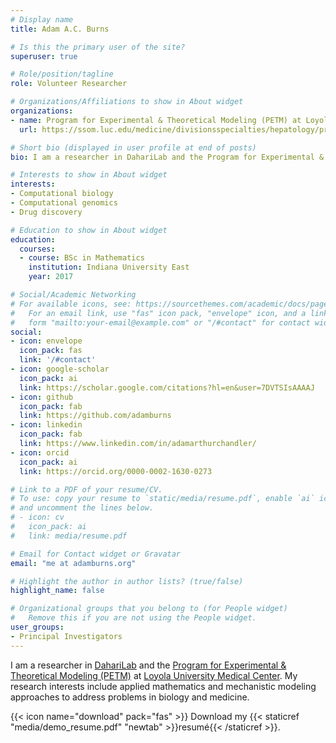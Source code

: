 ```yaml
---
# Display name
title: Adam A.C. Burns

# Is this the primary user of the site?
superuser: true

# Role/position/tagline
role: Volunteer Researcher

# Organizations/Affiliations to show in About widget
organizations:
- name: Program for Experimental & Theoretical Modeling (PETM) at Loyola University Medical Center
  url: https://ssom.luc.edu/medicine/divisionsspecialties/hepatology/programforexperimentalandtheoreticalmodeling/

# Short bio (displayed in user profile at end of posts)
bio: I am a researcher in DahariLab and the Program for Experimental & Theoretical Modeling (PETM) at Loyola University Medical Center. My research interests include applied mathematics and mechanistic modeling approaches to address problems in biology and medicine.

# Interests to show in About widget
interests:
- Computational biology
- Computational genomics
- Drug discovery

# Education to show in About widget
education:
  courses:
  - course: BSc in Mathematics
    institution: Indiana University East
    year: 2017

# Social/Academic Networking
# For available icons, see: https://sourcethemes.com/academic/docs/page-builder/#icons
#   For an email link, use "fas" icon pack, "envelope" icon, and a link in the
#   form "mailto:your-email@example.com" or "/#contact" for contact widget.
social:
- icon: envelope
  icon_pack: fas
  link: '/#contact'
- icon: google-scholar
  icon_pack: ai
  link: https://scholar.google.com/citations?hl=en&user=7DVTSIsAAAAJ
- icon: github
  icon_pack: fab
  link: https://github.com/adamburns
- icon: linkedin
  icon_pack: fab
  link: https://www.linkedin.com/in/adamarthurchandler/
- icon: orcid
  icon_pack: ai
  link: https://orcid.org/0000-0002-1630-0273

# Link to a PDF of your resume/CV.
# To use: copy your resume to `static/media/resume.pdf`, enable `ai` icons in `params.toml`, 
# and uncomment the lines below.
# - icon: cv
#   icon_pack: ai
#   link: media/resume.pdf

# Email for Contact widget or Gravatar
email: "me at adamburns.org"

# Highlight the author in author lists? (true/false)
highlight_name: false

# Organizational groups that you belong to (for People widget)
#   Remove this if you are not using the People widget.
user_groups:
- Principal Investigators
---
```


I am a researcher in [DahariLab](https://www.daharilab.com/) and the [Program for Experimental & Theoretical Modeling (PETM)](https://ssom.luc.edu/medicine/divisionsspecialties/hepatology/programforexperimentalandtheoreticalmodeling/) at [Loyola University Medical Center](https://loyolamedicine.org/lumc). My research interests include applied mathematics and mechanistic modeling approaches to address problems in biology and medicine.

{{< icon name="download" pack="fas" >}} Download my {{< staticref "media/demo_resume.pdf" "newtab" >}}resumé{{< /staticref >}}.
